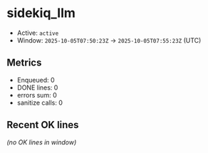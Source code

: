 # sidekiq_llm

- Active: `active`
- Window: `2025-10-05T07:50:23Z` → `2025-10-05T07:55:23Z` (UTC)

## Metrics
- Enqueued: 0
- DONE lines: 0
- errors sum: 0
- sanitize calls: 0

## Recent OK lines
_(no OK lines in window)_

